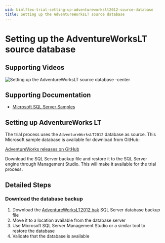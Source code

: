 ```yaml
---
uid: bimlflex-trial-setting-up-adventureworkslt2012-source-database
title: Setting up the AdventureWorksLT source database
---
```

# Setting up the AdventureWorksLT source database

## Supporting Videos

![Setting up the AdventureWorksLT source database -center](https://www.youtube.com/watch?v=_XW_tqP_4lo?rel=0&autoplay=0 "Setting up the AdventureWorksLT source database")

## Supporting Documentation

* [Microsoft SQL Server Samples](https://github.com/Microsoft/sql-server-samples)

## Setting up AdventureWorks LT

The trial process uses the `AdventureWorksLT2012` database as source. This Microsoft sample database is available for download from GitHub:

[AdventureWorks releases on GitHub](https://github.com/Microsoft/sql-server-samples/releases/tag/adventureworks)

Download the SQL Server backup file and restore it to the SQL Server engine through Management Studio. This will make it available for the trial process.

## Detailed Steps

### Download the database backup

1. Download the [AdventureWorksLT2012.bak](https://github.com/Microsoft/sql-server-samples/releases/download/adventureworks/AdventureWorksLT2012.bak) SQL Server database backup file
1. Move it to a location available from the database server
1. Use Microsoft SQL Server Management Studio or a similar tool to restore the database
1. Validate that the database is available